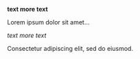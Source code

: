 **text
more text**

Lorem ipsum dolor sit amet...

_text
more text_

Consectetur adipiscing elit, sed do eiusmod.
